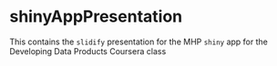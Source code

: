 # shinyAppPresentation

This contains the `slidify` presentation for the MHP `shiny` app for the Developing Data Products Coursera class

